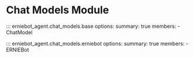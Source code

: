 # Chat Models Module

::: erniebot_agent.chat_models.base
    options:
        summary: true
        members:
        - ChatModel

::: erniebot_agent.chat_models.erniebot
    options:
        summary: true
        members:
        - ERNIEBot
